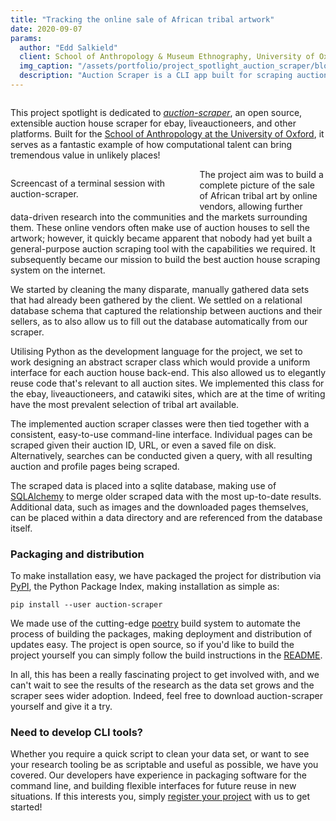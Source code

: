 ```yaml
---
title: "Tracking the online sale of African tribal artwork"
date: 2020-09-07
params:
  author: "Edd Salkield"
  client: School of Anthropology & Museum Ethnography, University of Oxford
  img_caption: "/assets/portfolio/project_spotlight_auction_scraper/blog_banner.jpg"
  description: "Auction Scraper is a CLI app built for scraping auction houses like ebay, liveauctioneers, etc., to provide researchers with a complete picture of auctions running for a particular entity of interest. Dreaming Spires develops high quality CLI applications for research projects at all stages and scales."
---
```


<img src="/assets/portfolio/project_spotlight_auction_scraper/blog_banner.jpg" alt="">

This project spotlight is dedicated to _[auction-scraper](https://github.com/dreamingspires/auction-scraper)_, an open source, extensible auction house scraper for ebay, liveauctioneers, and other platforms.
Built for the [School of Anthropology at the University of Oxford](https://www.anthro.ox.ac.uk/), it serves as a fantastic example of how computational talent can bring tremendous value in unlikely places!

<div class="card mr-3 has-background-primary-dark" style="float: left; width:60%">
  <div class="card-content">
    <script id="asciicast-kzp1Opc78N2uyYBlQiApiJllw" src="https://asciinema.org/a/kzp1Opc78N2uyYBlQiApiJllw.js" async></script>
  </div>
  <footer class="card-footer">
    <p class="card-footer-item has-text-light">
      Screencast of a terminal session with auction-scraper.
    </p>
  </footer>
</div>

The project aim was to build a complete picture of the sale of African tribal art by online vendors, allowing further data-driven research into the communities and the markets surrounding them.
These online vendors often make use of auction houses to sell the artwork; however, it quickly became apparent that nobody had yet built a general-purpose auction scraping tool with the capabilities we required.
It subsequently became our mission to build the best auction house scraping system on the internet.

We started by cleaning the many disparate, manually gathered data sets that had already been gathered by the client.
We settled on a relational database schema that captured the relationship between auctions and their sellers, as to also allow us to fill out the database automatically from our scraper.

Utilising Python as the development language for the project, we set to work designing an abstract scraper class which would provide a uniform interface for each auction house back-end.
This also allowed us to elegantly reuse code that's relevant to all auction sites.
We implemented this class for the ebay, liveauctioneers, and catawiki sites, which are at the time of writing have the most prevalent selection of tribal art available.

The implemented auction scraper classes were then tied together with a consistent, easy-to-use command-line interface.
Individual pages can be scraped given their auction ID, URL, or even a saved file on disk.
Alternatively, searches can be conducted given a query, with all resulting auction and profile pages being scraped.

The scraped data is placed into a sqlite database, making use of [SQLAlchemy](https://www.sqlalchemy.org/) to merge older scraped data with the most up-to-date results.
Additional data, such as images and the downloaded pages themselves, can be placed within a data directory and are referenced from the database itself.

### Packaging and distribution

To make installation easy, we have packaged the project for distribution via [PyPI](https://pypi.org/), the Python Package Index, making installation as simple as:

```
pip install --user auction-scraper
```

We made use of the cutting-edge [poetry](https://python-poetry.org/) build system to automate the process of building the packages, making deployment and distribution of updates easy.
The project is open source, so if you'd like to build the project yourself you can simply follow the build instructions in the [README](https://github.com/dreamingspires/auction-scraper/blob/master/README.md).

In all, this has been a really fascinating project to get involved with, and we can't wait to see the results of the research as the data set grows and the scraper sees wider adoption.
Indeed, feel free to download auction-scraper yourself and give it a try.

### Need to develop CLI tools?

Whether you require a quick script to clean your data set, or want to see your research tooling be as scriptable and useful as possible, we have you covered.
Our developers have experience in packaging software for the command line, and building flexible interfaces for future reuse in new situations.
If this interests you, simply [register your project](https://dreamingspires.dev/auth/register_client/#signup) with us to get started!
